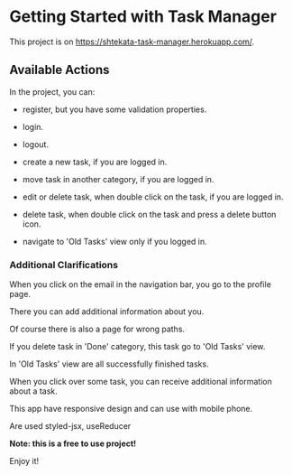 # Getting Started with Task Manager

This project is on https://shtekata-task-manager.herokuapp.com/.

## Available Actions

In the project, you can:

- register, but you have some validation properties.

- login.

- logout.

- create a new task, if you are logged in.

- move task in another category, if you are logged in.

- edit or delete task, when double click on the task, if you are logged in.

- delete task, when double click on the task and press a delete button icon.

- navigate to 'Old Tasks' view only if you logged in.

### Additional Clarifications

When you click on the email in the navigation bar, you go to the profile page.

There you can add additional information about you.

Оf course there is also a page for wrong paths.

If you delete task in 'Done' category, this task go to 'Old Tasks' view.

In 'Old Tasks' view are all successfully finished tasks.

When you click over some task, you can receive additional information about a task.

This app have responsive design and can use with mobile phone.

Are used styled-jsx, useReducer

**Note: this is a free to use project!**

Enjoy it!

